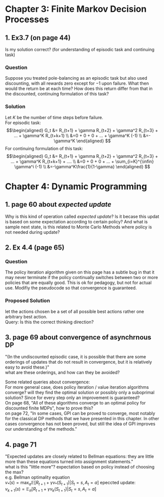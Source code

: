 # Chapter 3: Finite Markov Decision Processes
## 1. Ex3.7 (on page 44)
Is my solution correct? (for understanding of episodic task and continuing task)
### Question
Suppose you treated pole-balancing as an episodic task but also used discounting, with all rewards zero except for −1 upon failure. What then would the return be at each time? How does this return differ from that in the discounted, continuing formulation of this task?

### Solution
Let $K$ be the number of time steps before failure.\
For episodic task:
$$\begin{aligned}
G_t &= R_{t+1} + \gamma R_{t+2} + \gamma^2 R_{t+3} + ... + \gamma^K R_{t+k+1} \\
&=0 + 0 + 0 + ... + \gamma^K (-1) \\
&=-\gamma^K
\end{aligned}
$$
For continuing formulation of this task:
$$\begin{aligned}
G_t &= R_{t+1} + \gamma R_{t+2} + \gamma^2 R_{t+3} + ... + \gamma^K R_{t+k+1} + .... \\
&=0 + 0 + 0 + ... + \sum_{i=K}^{\infin} \gamma^i (-1) \\
&=-\gamma^K\frac{1}{1-\gamma}
\end{aligned}
$$

# Chapter 4: Dynamic Programming
## 1. page 60 about *expected update*
Why is this kind of operation called *expected update*? Is it becase this updat is based on some expectation according to certain policy? And what is sample next state, is this related to Monte Carlo Methods where policy is not needed during update?

## 2. Ex 4.4 (page 65)
### Question
The policy iteration algorithm given on this page has a subtle bug in that it may never terminate if the policy continually switches between two or more policies that are equally good. This is ok for pedagogy, but not for actual use. Modifiy the pseudocode so that convergence is guaranteed.
### Proposed Solution
let the actions chosen be a set of all possible best actions rather one arbitrary best action. \
Query: Is this the correct thinking direction?

## 3. page 69 about convergence of asynchrnous DP
"(In the undiscounted episodic case, it is possible that there are
some orderings of updates that do not result in convergence, but it is relatively easy to avoid these.)"\
what are these orderings, and how can they be avoided?

Some related queries about convergence: \
For more general case, does policy iteration / value iteration algorithms converge? will they find the optimal solution or possibly only a suboprimal solution? Since for every step only an improvement is guaranteed?\
On page 68, "All of these algorithms converge to an optimal policy for discounted finite MDPs", how to prove this? \
on page 72, "In some cases, GPI can be proved to converge, most notably for the
classical DP methods that we have presented in this chapter. In other cases convergence has not been proved, but still the idea of GPI improves our understanding of the methods."

## 4. page 71 
"Expected updates are closely related to Bellman equations: they are little more than these equations turned into assignment statements." \
what is this "little more"? expectation based on policy instead of choosing the max? \
e.g. Bellman optimality equation\
$v_*(s) = \max_a \mathbb{E}[R_{t+1} + \gamma v_* (S_{t+1}) | S_t = s, A_t = a]$
epeccted update:\
$v_{k+1}(s)= \mathbb{E}_\pi [R_{t+1} +\gamma v_k (S_{t+1})| S_t = s, A_t = a]$


